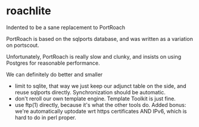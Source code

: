 # roachlite
Indented to be a sane replacement to PortRoach

PortRoach is based on the sqlports database, and was written as a variation on portscout.

Unfortunately, PortRoach is really slow and clunky, and insists on using Postgres for reasonable performance.

We can definitely do better and smaller
- limit to sqlite, that way we just keep our adjunct table on the side, and reuse sqlports directly. Synchronization should be automatic.
- don't reroll our own template engine. Template Toolkit is just fine.
- use ftp(1) directly, because it's what the other tools do. Added bonus: we're automatically uptodate wrt https certificates AND IPv6, which is hard to do in perl proper.
